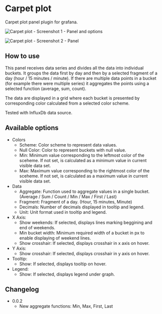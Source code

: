 # Carpet plot

Carpet plot panel plugin for grafana.

![Carpet plot - Screenshot 1 - Panel and options](https://raw.githubusercontent.com/petrslavotinek/grafana-carpetplot/master/dist/src/img/screenshot1.png)

![Carpet plot - Screenshot 2 - Panel](https://raw.githubusercontent.com/petrslavotinek/grafana-carpetplot/master/dist/src/img/screenshot2.png)

## How to use

This panel receives data series and divides all the data into individual buckets. It groups the data first by day and then by a selected fragment of a day (hour / 15 minutes / minute). If there are multiple data points in a bucket (for example there were multiple series) it aggregates the points using a selected function (average, sum, count).

The data are displayed in a grid where each bucket is presented by corresponding color calculated from a selected color scheme.

Tested with InfluxDb data source.

## Available options

* Colors
  * Scheme: Color scheme to represent data values.
  * Null Color: Color to represent buckets with null value.
  * Min: Minimum value corresponding to the leftmost color of the sceheme. If not set, is calculated as a minimum value in current visible data set.
  * Max: Maximum value corresponding to the rightmost color of the sceheme. If not set, is calculated as a maximum value in current visible data set.
* Data
  * Aggregate: Function used to aggregate values in a single bucket. (Average / Sum / Count / Min / Max / First / Last)
  * Fragment: Fragment of a day. (Hour, 15 minutes, Minute)
  * Decimals: Number of decimals displayed in tooltip and legend.
  * Unit: Unit format used in tooltip and legend.
* X Axis:
  * Show weekends: If selected, displays lines marking beggining and end of weekends.
  * Min bucket width: Minimum required width of a bucket in px to enable displaying of weekend lines.
  * Show crosshair: If selected, displays crosshair in x axis on hover.
* Y Axis:
  * Show crosshair: If selected, displays crosshair in y axis on hover.
* Tooltip:
  * Show: If selected, displays tooltip on hover.
* Legend:
  * Show: If selected, displays legend under graph.

## Changelog

* 0.0.2
  * New aggregate functions: Min, Max, First, Last